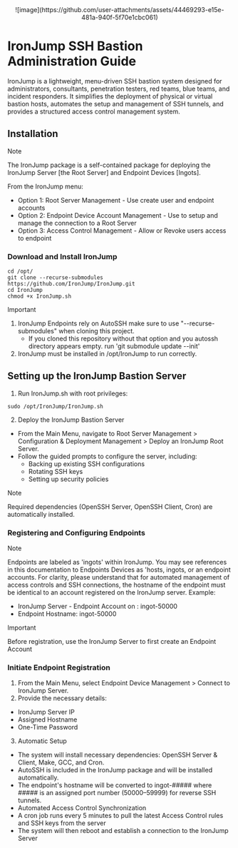 <center>![image](https://github.com/user-attachments/assets/44469293-e15e-481a-940f-5f70e1cbc061)</center>

# IronJump SSH Bastion Administration Guide
IronJump is a lightweight, menu-driven SSH bastion system designed for administrators, consultants, penetration testers, red teams, blue teams, and incident responders. It simplifies the deployment of physical or virtual bastion hosts, automates the setup and management of SSH tunnels, and provides a structured access control management system.

## Installation
> [!NOTE]
> The IronJump package is a self-contained package for deploying the IronJump Server [the Root Server] and Endpoint Devices [Ingots].
> 
> From the IronJump menu:
> * Option 1: Root Server Management - Use create user and endpoint accounts
> * Option 2: Endpoint Device Account Management - Use to setup and manage the connection to a Root Server
> * Option 3: Access Control Management - Allow or Revoke users access to endpoint

### Download and Install IronJump
```
cd /opt/
git clone --recurse-submodules https://github.com/IronJump/IronJump.git
cd IronJump
chmod +x IronJump.sh
```
> [!IMPORTANT]
> 1. IronJump Endpoints rely on AutoSSH make sure to use "--recurse-submodules" when cloning this project.
>      * If you cloned this repository without that option and you autossh directory appears empty. run 'git submodule update --init'
> 3. IronJump must be installed in /opt/IronJump to run correctly.

## Setting up the IronJump Bastion Server
1. Run IronJump.sh with root privileges:
```
sudo /opt/IronJump/IronJump.sh
```
2. Deploy the IronJump Bastion Server

* From the Main Menu, navigate to Root Server Management > Configuration & Deployment Management > Deploy an IronJump Root Server.
* Follow the guided prompts to configure the server, including:
  * Backing up existing SSH configurations
  * Rotating SSH keys
  * Setting up security policies

> [!NOTE]
> Required dependencies (OpenSSH Server, OpenSSH Client, Cron) are automatically installed.

### Registering and Configuring Endpoints
> [!NOTE]
> Endpoints are labeled as 'ingots' within IronJump.
> You may see references in this documentation to Endpoints Devices as 'hosts, ingots, or an endpoint accounts. For clarity, please understand that for automated management of access controls and SSH connections, the hostname of the endpoint must be identical to an account registered on the IronJump server.
> Example:
> * IronJump Server - Endpoint Account on : ingot-50000
> * Endpoint Hostname: ingot-50000

> [!IMPORTANT]
> Before registration, use the IronJump Server to first create an Endpoint Account

### Initiate Endpoint Registration

1. From the Main Menu, select Endpoint Device Management > Connect to IronJump Server.
2. Provide the necessary details:
  * IronJump Server IP
  * Assigned Hostname
  * One-Time Password

3. Automatic Setup
* The system will install necessary dependencies: OpenSSH Server & Client, Make, GCC, and Cron.
* AutoSSH is included in the IronJump package and will be installed automatically.
* The endpoint's hostname will be converted to ingot-##### where ##### is an assigned port number (50000–59999) for reverse SSH tunnels.
* Automated Access Control Synchronization
* A cron job runs every 5 minutes to pull the latest Access Control rules and SSH keys from the server
* The system will then reboot and establish a connection to the IronJump Server
